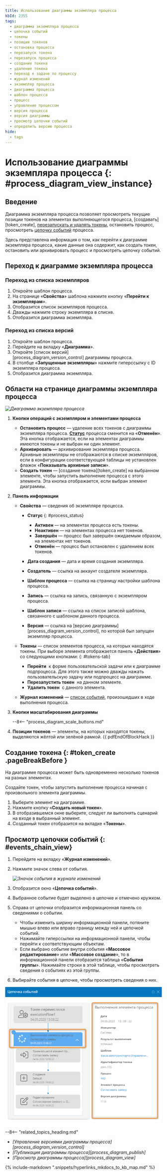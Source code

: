 ```yaml
---
title: Использование диаграммы экземпляра процесса
kbId: 2355
tags:
  - диаграмма экземпляра процесса
  - цепочка событий
  - токены
  - позиции токенов
  - остановка процесса
  - перезапуск токена
  - перезапуск процесса
  - создание токена
  - удаление токена
  - переход к задаче по процессу
  - журнал изменений
  - экземпляр процесса
  - диаграмма процесса
  - шаблон процесса
  - процесс
  - управление процессом
  - версия процесса
  - версия диаграммы
  - просмотр цепочки событий
  - определить версию процесса
hide:
  - tags
---
```


# Использование диаграммы экземпляра процесса {: #process_diagram_view_instance}

## Введение

Диаграмма экземпляра процесса позволяет просмотреть текущие позиции токенов на элементах выполняющегося процесса, [создавать][token_create], [перезапускать и удалять токены](#tokens-tab), остановить процесс, просмотреть [цепочку событий](#events_chain_view) процесса.

Здесь представлена информация о том, как перейти к диаграмме экземпляра процесса, какие данные она содержит, как создать токен, остановить или архивировать процесс и просмотреть цепочку событий.

## Переход к диаграмме экземпляра процесса

### Переход из списка экземпляров

1. Откройте шаблон процесса.
2. На странице «**Свойства**» шаблона нажмите кнопку «**Перейти к экземплярам**».
3. Отобразится список экземпляров процесса.
4. Дважды нажмите строку экземпляра в списке.
5. Отобразится диаграмма экземпляра.

### Переход из списка версий

1. Откройте шаблон процесса.
2. Перейдите на вкладку «**Диаграмма**».
3. Откройте [список версий][process_diagram_version_control] диаграммы процесса.
4. В столбце «**Запущенные экземпляры**» нажмите гиперссылку с ID экземпляра процесса.
5. Отобразится диаграмма экземпляра.

## Области на странице диаграммы экземпляра процесса

_![Диаграмма экземпляра процесса](img/process_diagram_view_instance.png)_

1. **Кнопки операций с экземпляром и элементами процесса**

    - **Остановить процесс** — удаление всех токенов с диаграммы экземпляра процесса. **[Статус](#process_status)** процесса сменится на «**Отменён**». Эта кнопка отображается, если на элементах диаграммы имеются токены и не выбран ни один элемент.
    - **Архивировать** — архивирование экземпляра процесса. Архивные экземпляры не отображаются в списке экземпляров, если в конфигурации соответствующей таблицы не установлен флажок «**Показывать архивные записи**».
    - **Создать токен** — [создание токена][token_create] на выбранном элементе, чтобы запустить выполнение процесса с этого элемента. Эта кнопка отображается, если выбран элемент диаграммы.

2. **Панель информации**

    - **Свойства** — сведения об экземпляре процесса.

        - **Статус**
        {: #process_status}

            - **Активен** — на элементах процесса есть токены.
            - **Неактивен** — на элементах процесса нет токенов.
            - **Завершён** — процесс был завершён ожидаемым образом, на элементах нет токенов.
            - **Отменён** — процесс был остановлен с удалением всех токенов.

        - **Дата создания** — дата и время создания экземпляра.
        - **Создатель** — ссылка на аккаунт создателя экземпляра.
        - **Шаблон процесса** — ссылка на страницу настройки шаблона процесса.
        - **Запись** — ссылка на запись, связанную с экземпляром процесса.
        - **Шаблон записи** — ссылка на список записей шаблона, связанного с шаблоном данного процесса.
        - **Версия** — ссылка на [версию диаграммы][process_diagram_version_control], по которой был запущен экземпляр процесса.

    - **Токены** — список элементов процесса, на которых находятся токены. При выборе элемента отображается панель «**Действия**» со следующими кнопками:
    {: #tokens-tab}

        - **Перейти** <i class="fa-light  fa-external-link-square"></i> к форме пользовательской задачи или к диаграмме подпроцесса. Для этого также можно дважды нажать пользовательскую задачу или подпроцесс на диаграмме.
        - **Перезапустить токен** <i class="fa-light  fa-redo"></i> на данном элементе.
        - **Удалить токен** <i class="fa-light  fa-trash"></i> с данного элемента.

    - **Журнал изменений** — [список событий](#events_chain_view), произошедших в ходе выполнения процесса.

3. **Кнопки масштабирования диаграммы**

      --8<-- "process_diagram_scale_buttons.md"

4. **Позиции токенов** — элементы, на которых находятся токены, выделяются жёлтой или зелёной рамкой. {{ pdfEndOfBlockHack }}

## Создание токена {: #token_create .pageBreakBefore }

На диаграмме процесса может быть одновременно несколько токенов на разных элементах.

Создайте токен, чтобы запустить выполнение процесса начиная с произвольного элемента диаграммы.

1. Выберите элемент на диаграмме.
2. Нажмите кнопку «**Создать новый токен**».
3. В отобразившемся окне выберите, следует ли выполнять сценарий на входе в выбранный элемент.
4. Созданный токен отобразится на вкладке «**Токены**».

## Просмотр цепочки событий {: #events_chain_view}

1. Перейдите на вкладку «**Журнал изменений**».
2. Нажмите значок слева от события.

    _![Значок события в журнале изменений](img/process_diagram_view_instance_event_icon.png)_

3. Отобразится окно «**Цепочка событий**».
4. Выбранное событие будет выделено в цепочке и отмечено кружком.
5. Справа от цепочки отобразится информационная панель со сведениями о событии.

    - Чтобы изменить ширину информационной панели, потяните мышью влево или вправо границу между ней и цепочкой событий.
    - Нажимайте гиперссылки на информационной панели, чтобы перейти к соответствующим объектам.
    - Если выбрано событие внутри события «**Массовое редактирование**» или «**Массовое создание**», то в информационной панели отобразится таблица «**События группы**». Нажимайте строки в этой таблице, чтобы просмотреть сведения о событиях из этой группы.

6. Выбирайте события в цепочке, чтобы просмотреть сведения о них.

_![Просмотр цепочки событий экземпляра процесса](img/process_diagram_view_events_chain.png)_

<div class="relatedTopics" markdown="block">

--8<-- "related_topics_heading.md"

- _[Управление версиями диаграммы процесса][process_diagram_version_control]_
- _[Публикация диаграммы процесса][process_diagram_publish]_
- _[Просмотр диаграммы процесса][process_diagram_view]_

</div>

{% include-markdown ".snippets/hyperlinks_mkdocs_to_kb_map.md" %}
